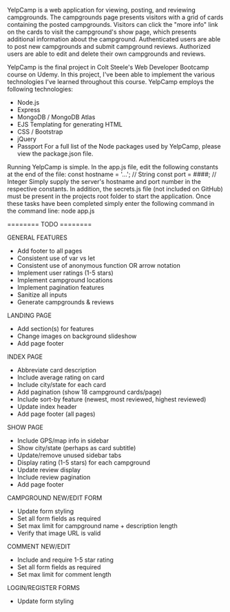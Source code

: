 YelpCamp is a web application for viewing, posting, and reviewing campgrounds. The campgrounds page presents visitors with a grid
of cards containing the posted campgrounds. Visitors can click the "more info" link on the cards to visit the campground's show page,
which presents additional information about the campground. Authenticated users are able to post new campgrounds and submit campground
reviews. Authorized users are able to edit and delete their own campgrounds and reviews.

YelpCamp is the final project in Colt Steele's Web Developer Bootcamp course on Udemy. In this project, I've been able to implement
the various technologies I've learned throughout this course. YelpCamp employs the following technologies:
  - Node.js
  - Express
  - MongoDB / MongoDB Atlas
  - EJS Templating for generating HTML
  - CSS / Bootstrap
  - jQuery
  - Passport
For a full list of the Node packages used by YelpCamp, please view the package.json file.

Running YelpCamp is simple. In the app.js file, edit the following constants at the end of the file:
  const hostname = '...'; // String
  const port = ####;      // Integer
Simply supply the server's hostname and port number in the respective constants. In addition, the secrets.js file (not included on GitHub)
must be present in the projects root folder to start the application. Once these tasks have been completed simply enter the following
command in the command line:
  node app.js
  
  
======== TODO ========

GENERAL FEATURES
- Add footer to all pages
- Consistent use of var vs let
- Consistent use of anonymous function OR arrow notation
- Implement user ratings (1-5 stars)
- Implement campground locations
- Implement pagination features
- Sanitize all inputs
- Generate campgrounds & reviews

LANDING PAGE
- Add section(s) for features
- Change images on background slideshow
- Add page footer

INDEX PAGE
- Abbreviate card description
- Include average rating on card
- Include city/state for each card
- Add pagination (show 18 campground cards/page)
- Include sort-by feature (newest, most reviewed, highest reviewed)
- Update index header
- Add page footer (all pages)

SHOW PAGE
- Include GPS/map info in sidebar
- Show city/state (perhaps as card subtitle)
- Update/remove unused sidebar tabs
- Display rating (1-5 stars) for each campground
- Update review display
- Include review pagination
- Add page footer
  
CAMPGROUND NEW/EDIT FORM
- Update form styling
- Set all form fields as required
- Set max limit for campground name + description length
- Verify that image URL is valid

COMMENT NEW/EDIT
- Include and require 1-5 star rating
- Set all form fields as required
- Set max limit for comment length
  
LOGIN/REGISTER FORMS
- Update form styling
